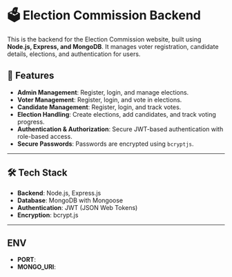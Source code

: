 # 🗳️ Election Commission Backend

This is the backend for the Election Commission website, built using **Node.js, Express, and MongoDB**. It manages voter registration, candidate details, elections, and authentication for users.

## 🚀 Features

- **Admin Management**: Register, login, and manage elections.
- **Voter Management**: Register, login, and vote in elections.
- **Candidate Management**: Register, login, and track votes.
- **Election Handling**: Create elections, add candidates, and track voting progress.
- **Authentication & Authorization**: Secure JWT-based authentication with role-based access.
- **Secure Passwords**: Passwords are encrypted using `bcryptjs`.

---



## 🛠️ Tech Stack

- **Backend**: Node.js, Express.js
- **Database**: MongoDB with Mongoose
- **Authentication**: JWT (JSON Web Tokens)
- **Encryption**: bcrypt.js

---
## ENV 
- **PORT**: 
- **MONGO_URI**:



